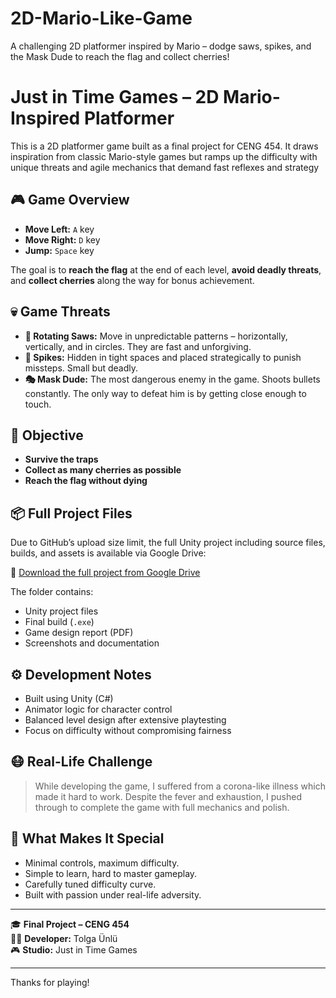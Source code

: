 # 2D-Mario-Like-Game
A challenging 2D platformer inspired by Mario – dodge saws, spikes, and the Mask Dude to reach the flag and collect cherries!
# Just in Time Games – 2D Mario-Inspired Platformer

This is a 2D platformer game built as a final project for CENG 454. It draws inspiration from classic Mario-style games but ramps up the difficulty with unique threats and agile mechanics that demand fast reflexes and strategy

## 🎮 Game Overview

- **Move Left:** `A` key  
- **Move Right:** `D` key  
- **Jump:** `Space` key

The goal is to **reach the flag** at the end of each level, **avoid deadly threats**, and **collect cherries** along the way for bonus achievement.

## 💀 Game Threats

- **🔧 Rotating Saws:** Move in unpredictable patterns – horizontally, vertically, and in circles. They are fast and unforgiving.
- **📌 Spikes:** Hidden in tight spaces and placed strategically to punish missteps. Small but deadly.
- **🎭 Mask Dude:** The most dangerous enemy in the game. Shoots bullets constantly. The only way to defeat him is by getting close enough to touch.

## 🎯 Objective

- **Survive the traps**
- **Collect as many cherries as possible**
- **Reach the flag without dying**

## 📦 Full Project Files

Due to GitHub’s upload size limit, the full Unity project including source files, builds, and assets is available via Google Drive:

🔗 [Download the full project from Google Drive](https://drive.google.com/drive/folders/1_3oj46Epid0iwRvRuJouURN1KuPfd_x5?usp=sharing)

The folder contains:
- Unity project files  
- Final build (`.exe`)  
- Game design report (PDF)  
- Screenshots and documentation  

## ⚙️ Development Notes

- Built using Unity (C#)
- Animator logic for character control
- Balanced level design after extensive playtesting
- Focus on difficulty without compromising fairness

## 😷 Real-Life Challenge

> While developing the game, I suffered from a corona-like illness which made it hard to work. Despite the fever and exhaustion, I pushed through to complete the game with full mechanics and polish.

## 🧠 What Makes It Special

- Minimal controls, maximum difficulty.
- Simple to learn, hard to master gameplay.
- Carefully tuned difficulty curve.
- Built with passion under real-life adversity.

---

🎓 **Final Project – CENG 454**  
🧑‍💻 **Developer:** Tolga Ünlü  
🎮 **Studio:** Just in Time Games  

---

Thanks for playing!
